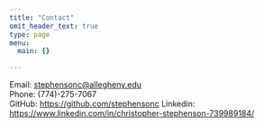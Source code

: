 ```yaml
---
title: "Contact"
omit_header_text: true
type: page
menu:
  main: {}

---
```

Email: stephensonc@allegheny.edu<br>
Phone: (774)-275-7067<br>
GitHub: https://github.com/stephensonc
Linkedin: https://www.linkedin.com/in/christopher-stephenson-739989184/
